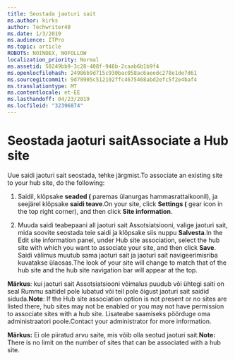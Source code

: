 ```yaml
---
title: Seostada jaoturi sait
ms.author: kirks
author: Techwriter40
ms.date: 1/3/2019
ms.audience: ITPro
ms.topic: article
ROBOTS: NOINDEX, NOFOLLOW
localization_priority: Normal
ms.assetid: 50249bb9-3c28-408f-946b-2caab6b1b9f4
ms.openlocfilehash: 24986b9d715c930bac058ac6aeedc278e1de7d61
ms.sourcegitcommit: 9d78905c512192ffc4675468abd2efc5f2e4baf4
ms.translationtype: MT
ms.contentlocale: et-EE
ms.lasthandoff: 04/23/2019
ms.locfileid: "32396874"
---
```

# <a name="associate-a-hub-site"></a><span data-ttu-id="7463b-102">Seostada jaoturi sait</span><span class="sxs-lookup"><span data-stu-id="7463b-102">Associate a Hub site</span></span>

<span data-ttu-id="7463b-103">Uue saidi jaoturi sait seostada, tehke järgmist.</span><span class="sxs-lookup"><span data-stu-id="7463b-103">To associate an existing site to your hub site, do the following:</span></span>
  
1. <span data-ttu-id="7463b-104">Saidil, klõpsake **seaded (** paremas ülanurgas hammasrattaikoonil), ja seejärel klõpsake **saidi teave**.</span><span class="sxs-lookup"><span data-stu-id="7463b-104">On your site, click **Settings (** gear icon in the top right corner), and then click **Site information**.</span></span> 
    
2. <span data-ttu-id="7463b-105">Muuda saidi teabepaani all jaoturi sait Assotsiatsiooni, valige jaoturi sait, mida soovite seostada teie saidi ja klõpsake siis nuppu **Salvesta**.</span><span class="sxs-lookup"><span data-stu-id="7463b-105">In the Edit site information panel, under Hub site association, select the hub site with which you want to associate your site, and then click **Save**.</span></span> <span data-ttu-id="7463b-106">Saidi välimus muutub sama jaoturi sait ja jaoturi sait navigeerimisriba kuvatakse ülaosas.</span><span class="sxs-lookup"><span data-stu-id="7463b-106">The look of your site will change to match that of the hub site and the hub site navigation bar will appear at the top.</span></span> 
    
 <span data-ttu-id="7463b-107">**Märkus**: kui jaoturi sait Assotsiatsiooni võimalus puudub või ühtegi saiti on seal Rummu saitidel pole lubatud või teil pole õigust jaoturi sait saidid siduda.</span><span class="sxs-lookup"><span data-stu-id="7463b-107">**Note**: If the Hub site association option is not present or no sites are listed there, hub sites may not be enabled or you may not have permission to associate sites with a hub site.</span></span> <span data-ttu-id="7463b-108">Lisateabe saamiseks pöörduge oma administraatori poole.</span><span class="sxs-lookup"><span data-stu-id="7463b-108">Contact your administrator for more information.</span></span> 
  
 <span data-ttu-id="7463b-109">**Märkus:** Ei ole piiratud arvu saite, mis võib olla seotud jaoturi sait.</span><span class="sxs-lookup"><span data-stu-id="7463b-109">**Note:** There is no limit on the number of sites that can be associated with a hub site.</span></span> 
  

